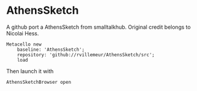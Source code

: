 # AthensSketch

A github port a AthensSketch from smalltalkhub.
Original credit belongs to Nicolai Hess.

```smalltalk
Metacello new
	baseline: 'AthensSketch';
	repository: 'github://rvillemeur/AthensSketch/src';
	load
```

Then launch it with
```smalltalk
AthensSketchBrowser open
```
